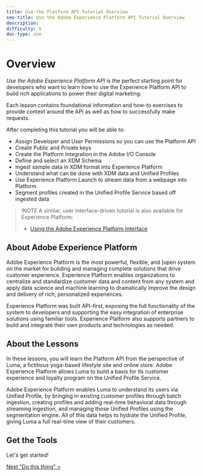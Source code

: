 ```yaml
---
title: Use the Platform API Tutorial Overview
seo-title: Use the Adobe Experience Platform API Tutorial Overview
description: 
difficulty: 5
doc-type: use
---
```


# Overview

_Use the Adobe Experience Platform API_ is the perfect starting point for developers who want to learn how to use the Experience Platform API to build rich applications to power their digital marketing.

Each lesson contains foundational information and how-to exercises to provide context around the API as well as how to successfully make requests.

After completing this tutorial you will be able to:

* Assign Developer and User Permissions so you can use the Platform API
* Create Public and Private keys
* Create the Platform Integration in the Adobe I/O Console
* Define and select an XDM Schema
* Ingest sample data in XDM format into Experience Platform
* Understand what can be done with XDM data and Unified Profiles
* Use Experience Platform Launch to stream data from a webpage into Platform
* Segment profiles created in the Unified Profile Service based off ingested data

>!NOTE
> A similar, user interface-driven tutorial is also available for Experience Platform:
>
> * [Using the Adobe Experience Platform Interface](overview.md)

## About Adobe Experience Platform

Adobe Experience Platform is the most powerful, flexible, and ]open system on the market for building and managing complete solutions that drive customer experience. Experience Platform enables organizations to centralize and standardize customer data and content from any system and apply data science and machine learning to dramatically improve the design and delivery of rich, personalized experiences.

Experience Platform was built API-first, exposing the full functionality of the system to developers and supporting the easy integration of enterprise solutions using familiar tools. Experience Platform also supports partners to build and integrate their own products and technologies as needed.

## About the Lessons

In these lessons, you will learn the Platform API from the perspective of Luma, a fictitious yoga-based lifestyle site and online store. Adobe Experience Platform allows Luma to build a basis for its customer experience and loyalty program on the Unified Profile Service.

Adobe Experience Platform enables Luma to understand its users via Unified Profile, by bringing in existing customer profiles through batch ingestion, creating profiles and adding real-time behavioral data through streaming ingestion, and managing those Unified Profiles using the segmentation engine. All of this data helps to hydrate the Unified Profile, giving Luma a full real-time view of their customers.

## Get the Tools

Let's get started!

[Next "Do this thing" >](set-up-the-environment/assign-user-permissions.md)
